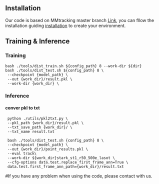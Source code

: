 
## Installation
Our code is based on MMtracking master branch [Link](https://github.com/open-mmlab/mmtracking), you can fllow the installation guiding [installation](https://github.com/open-mmlab/mmtracking/blob/master/docs/en/install.md) to create your environment.

## Training & Inference
### Training
    bash ./tools/dist_train.sh ${config_path} 8 --work-dir ${dir}
    bash ./tools/dist_test.sh ${config_path} 8 \
     --checkpoint {model_path} \
     --out {work_dir}/result.pkl \
     --work-dir {work_dir} \
 
### Inference
  #### conver pkl to txt
     python ./utils/pkl2txt.py \
     --pkl_path {work_dir}/result.pkl \
     --txt_save_path {work_dir}/ \
     --txt_name result.txt
  
     bash ./tools/dist_test.sh {config_path} 8 \
     --checkpoint {model_path} \
     --out {work_dir}/point_results.pkl \
     --eval track\
     --work-dir ${work_dir}stark_st1_r50_500e_lasot \
     --cfg-options data.test.replace_first_frame_ann=True \
     data.test.first_frame_ann_path={work_dir}/result.txt

#If you have any problem when using the code, please contact with us.
